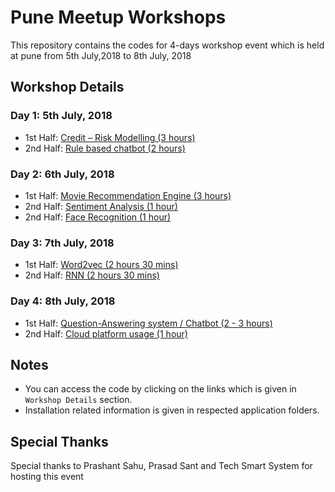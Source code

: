 # Pune Meetup Workshops

This repository contains the codes for 4-days workshop event which is held at pune from 5th July,2018 to 8th July, 2018


## Workshop Details


### Day 1: 5th July, 2018

* 1st Half: [Credit – Risk Modelling (3 hours)](https://github.com/jalajthanaki/Pune_meetup/tree/master/Day_1/Credit_Risk_Modelling)
* 2nd Half: [Rule based chatbot (2 hours)](https://github.com/jalajthanaki/Pune_meetup/tree/master/Day_1/Rule_based_chatbot)

### Day 2: 6th July, 2018

* 1st Half: [Movie Recommendation Engine (3 hours)]()
* 2nd Half: [Sentiment Analysis (1 hour)]()
* 2nd Half: [Face Recognition (1 hour)]()

### Day 3: 7th July, 2018

* 1st Half: [Word2vec (2 hours 30 mins)]()
* 2nd Half: [RNN (2 hours 30 mins)]()


### Day 4: 8th July, 2018

* 1st Half: [Question-Answering system / Chatbot (2 - 3 hours)]()
* 2nd Half: [Cloud platform usage (1 hour)]()


## Notes

* You can access the code by clicking on the links which is given in `Workshop Details` section. 
* Installation related information is given in respected application folders. 


## Special Thanks 

 Special thanks to Prashant Sahu, Prasad Sant and Tech Smart System for hosting this event
